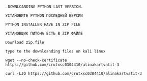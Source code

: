 .
  `DOWNLOANDING PYTHON LAST VERSION.`
  
  `УСТАНОВИТЕ PYTHON ПОСЛЕДНЕЙ ВЕРСИИ`
  
  `PYTHON INSTALLER HAVE IN ZIP FILE`
  
  `УСТАНОВЩИК ПИТОНА ЕСТЬ В ZIP ФАЙЛЕ`
  
  
  

  `Download zip.file`

  `type to the downloanding files on kali linux`

  `wget --no-check-certificate https://github.com/crutxsc0304410/alinakartvatit-3`
  
  `curl -LJO https://github.com/crutxsc0304410/alinakartvatit-3`
